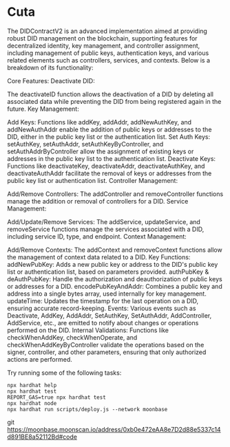 # Cuta
The DIDContractV2 is an advanced implementation aimed at providing robust DID management on the blockchain, supporting features for decentralized identity, key management, and controller assignment, including management of public keys, authentication keys, and various related elements such as controllers, services, and contexts. Below is a breakdown of its functionality:

Core Features:
Deactivate DID:

The deactivateID function allows the deactivation of a DID by deleting all associated data while preventing the DID from being registered again in the future.
Key Management:

Add Keys: Functions like addKey, addAddr, addNewAuthKey, and addNewAuthAddr enable the addition of public keys or addresses to the DID, either in the public key list or the authentication list.
Set Auth Keys: setAuthKey, setAuthAddr, setAuthKeyByController, and setAuthAddrByController allow the assignment of existing keys or addresses in the public key list to the authentication list.
Deactivate Keys: Functions like deactivateKey, deactivateAddr, deactivateAuthKey, and deactivateAuthAddr facilitate the removal of keys or addresses from the public key list or authentication list.
Controller Management:

Add/Remove Controllers: The addController and removeController functions manage the addition or removal of controllers for a DID.
Service Management:

Add/Update/Remove Services: The addService, updateService, and removeService functions manage the services associated with a DID, including service ID, type, and endpoint.
Context Management:

Add/Remove Contexts: The addContext and removeContext functions allow the management of context data related to a DID.
Key Functions:
addNewPubKey: Adds a new public key or address to the DID's public key list or authentication list, based on parameters provided.
authPubKey & deAuthPubKey: Handle the authorization and deauthorization of public keys or addresses for a DID.
encodePubKeyAndAddr: Combines a public key and address into a single bytes array, used internally for key management.
updateTime: Updates the timestamp for the last operation on a DID, ensuring accurate record-keeping.
Events:
Various events such as Deactivate, AddKey, AddAddr, SetAuthKey, SetAuthAddr, AddController, AddService, etc., are emitted to notify about changes or operations performed on the DID.
Internal Validations:
Functions like checkWhenAddKey, checkWhenOperate, and checkWhenAddKeyByController validate the operations based on the signer, controller, and other parameters, ensuring that only authorized actions are performed.

Try running some of the following tasks:

```shell
npx hardhat help
npx hardhat test
REPORT_GAS=true npx hardhat test
npx hardhat node
npx hardhat run scripts/deploy.js --network moonbase
```

git 
https://moonbase.moonscan.io/address/0xb0e472eAA8e7D2d88e5337c14d891BE8a52112Bd#code

